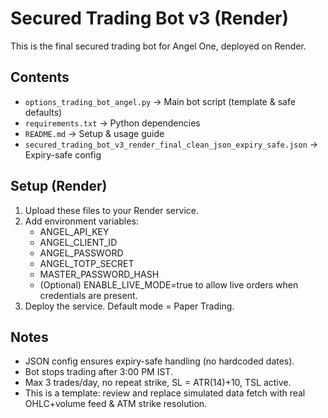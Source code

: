 # Secured Trading Bot v3 (Render)

This is the final secured trading bot for Angel One, deployed on Render.

## Contents
- `options_trading_bot_angel.py` → Main bot script (template & safe defaults)
- `requirements.txt` → Python dependencies
- `README.md` → Setup & usage guide
- `secured_trading_bot_v3_render_final_clean_json_expiry_safe.json` → Expiry-safe config

## Setup (Render)
1. Upload these files to your Render service.
2. Add environment variables:
   - ANGEL_API_KEY
   - ANGEL_CLIENT_ID
   - ANGEL_PASSWORD
   - ANGEL_TOTP_SECRET
   - MASTER_PASSWORD_HASH
   - (Optional) ENABLE_LIVE_MODE=true to allow live orders when credentials are present.
3. Deploy the service. Default mode = Paper Trading.

## Notes
- JSON config ensures expiry-safe handling (no hardcoded dates).
- Bot stops trading after 3:00 PM IST.
- Max 3 trades/day, no repeat strike, SL = ATR(14)+10, TSL active.
- This is a template: review and replace simulated data fetch with real OHLC+volume feed & ATM strike resolution.
